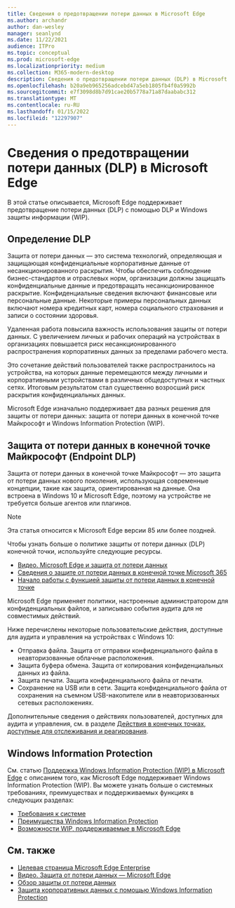 ```yaml
---
title: Сведения о предотвращении потери данных в Microsoft Edge
ms.author: archandr
author: dan-wesley
manager: seanlynd
ms.date: 11/22/2021
audience: ITPro
ms.topic: conceptual
ms.prod: microsoft-edge
ms.localizationpriority: medium
ms.collection: M365-modern-desktop
description: Сведения о предотвращении потери данных (DLP) в Microsoft Edge
ms.openlocfilehash: b20a9eb965256adcebd47a5eb1805fb4f0a5992b
ms.sourcegitcommit: e7f3098d8b7d91cae20b5778a71a87daababc312
ms.translationtype: MT
ms.contentlocale: ru-RU
ms.lasthandoff: 01/15/2022
ms.locfileid: "12297907"
---
```

# <a name="understand-data-loss-prevention-dlp-in-microsoft-edge"></a>Сведения о предотвращении потери данных (DLP) в Microsoft Edge

В этой статье описывается, Microsoft Edge поддерживает предотвращение потери данных (DLP) с помощью DLP и Windows защиты информации (WIP).

## <a name="dlp-defined"></a>Определение DLP

Защита от потери данных — это система технологий, определяющая и защищающая конфиденциальные корпоративные данные от несанкционированного раскрытия. Чтобы обеспечить соблюдение бизнес-стандартов и отраслевых норм, организации должны защищать конфиденциальные данные и предотвращать несанкционированное раскрытие. Конфиденциальные сведения включают финансовые или персональные данные. Некоторые примеры персональных данных включают номера кредитных карт, номера социального страхования и записи о состоянии здоровья.

Удаленная работа повысила важность использования защиты от потери данных. С увеличением личных и рабочих операций на устройствах в организациях повышается риск несанкционированного распространения корпоративных данных за пределами рабочего места.

Это сочетание действий пользователей также распространилось на устройства, на которых данные перемещаются между личными и корпоративными устройствами в различных общедоступных и частных сетях. Итоговым результатом стал существенно возросший риск раскрытия конфиденциальных данных.

Microsoft Edge изначально поддерживает два разных решения для защиты от потери данных: защита от потери данных в конечной точке Майкрософт и Windows Information Protection (WIP).

## <a name="microsoft-endpoint-data-loss-prevention-endpoint-dlp"></a>Защита от потери данных в конечной точке Майкрософт (Endpoint DLP)

Защита от потери данных в конечной точке Майкрософт — это защита от потери данных нового поколения, использующая современные концепции, такие как защита, ориентированная на данные. Она встроена в Windows 10 и Microsoft Edge, поэтому на устройстве не требуется больше агентов или плагинов.

> [!NOTE]
> Эта статья относится к Microsoft Edge версии 85 или более поздней.

Чтобы узнать больше о политике защиты от потери данных (DLP) конечной точки, используйте следующие ресурсы.

- [Видео. Microsoft Edge и защита от потери данных](microsoft-edge-video-security-dlp.md)
- [Сведения о защите от потери данных в конечной точке Microsoft 365](/microsoft-365/compliance/endpoint-dlp-learn-about?preserve-view=true&view=o365-worldwide)
- [Начало работы с функцией защиты от потери данных в конечной точке](/microsoft-365/compliance/endpoint-dlp-getting-started?preserve-view=true&view=o365-worldwide)

Microsoft Edge применяет политики, настроенные администратором для конфиденциальных файлов, и записываю события аудита для не совместимых действий.

Ниже перечислены некоторые пользовательские действия, доступные для аудита и управления на устройствах с Windows 10:

- Отправка файла. Защита от отправки конфиденциального файла в неавторизованные облачные расположения. <!-- The next 3 screenshots show a sequence where a user tries to drop a sensitive data file on to their local storage.-->
- Защита буфера обмена. Защита от копирования конфиденциальных данных из файла.
- Защита печати. Защита конфиденциального файла от печати.
- Сохранение на USB или в сети. Защита конфиденциального файла от сохранения на съемном USB-накопителе или в неавторизованных сетевых расположениях.

Дополнительные сведения о действиях пользователей, доступных для аудита и управления, см. в разделе [Действия в конечных точках, доступные для отслеживания и реагирования](/microsoft-365/compliance/endpoint-dlp-learn-about?preserve-view=true&view=o365-worldwide#endpoint-activities-you-can-monitor-and-take-action-on).

## <a name="windows-information-protection"></a>Windows Information Protection

См. статью [Поддержка Windows Information Protection (WIP) в Microsoft Edge](./microsoft-edge-security-windows-information-protection.md) с описанием того, как Microsoft Edge поддерживает Windows Information Protection (WIP). Вы можете узнать больше о системных требованиях, преимуществах и поддерживаемых функциях в следующих разделах:

- [Требования к системе](./microsoft-edge-security-windows-information-protection.md#system-requirements)
- [Преимущества Windows Information Protection](./microsoft-edge-security-windows-information-protection.md#windows-information-protection-benefits)
- [Возможности WIP, поддерживаемые в Microsoft Edge](./microsoft-edge-security-windows-information-protection.md#wip-features-supported-in-microsoft-edge)

## <a name="see-also"></a>См. также

- [Целевая страница Microsoft Edge Enterprise](https://aka.ms/EdgeEnterprise)
- [Видео. Защита от потери данных — Microsoft Edge](https://www.youtube.com/watch?v=dLD04U9eTqg)
- [Обзор защиты от потери данных](/microsoft-365/compliance/data-loss-prevention-policies?preserve-view=true&view=o365-worldwide)
- [Защита корпоративных данных с помощью Windows Information Protection](/windows/security/information-protection/windows-information-protection/protect-enterprise-data-using-wip)